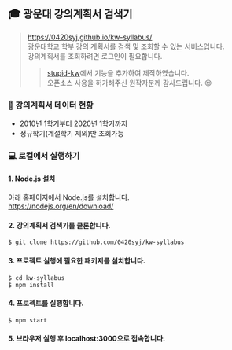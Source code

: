 ## :mortar_board: 광운대 강의계획서 검색기

> https://0420syj.github.io/kw-syllabus/  
> 광운대학교 학부 강의 계획서를 검색 및 조회할 수 있는 서비스입니다.  
> 강의계획서를 조회하려면 로그인이 필요합니다.  
>> [stupid-kw](https://github.com/soonoo/stupid-kw "해당 repo로 이동")에서 기능을 추가하여 제작하였습니다.  
>> 오픈소스 사용을 허가해주신 원작자분께 감사드립니다. :relieved:  

### :page_facing_up: 강의계획서 데이터 현황

- 2010년 1학기부터 2020년 1학기까지
- 정규학기(계절학기 제외)만 조회가능

### :computer: 로컬에서 실행하기

#### 1. Node.js 설치
아래 홈페이지에서 Node.js를 설치합니다.  
https://nodejs.org/en/download/ 

#### 2. 강의계획서 검색기를 클론합니다.
```
$ git clone https://github.com/0420syj/kw-syllabus
```

#### 3. 프로젝트 실행에 필요한 패키지를 설치합니다.
```
$ cd kw-syllabus
$ npm install
```

#### 4. 프로젝트를 실행합니다.
```
$ npm start
```

#### 5. 브라우저 실행 후 localhost:3000으로 접속합니다.
